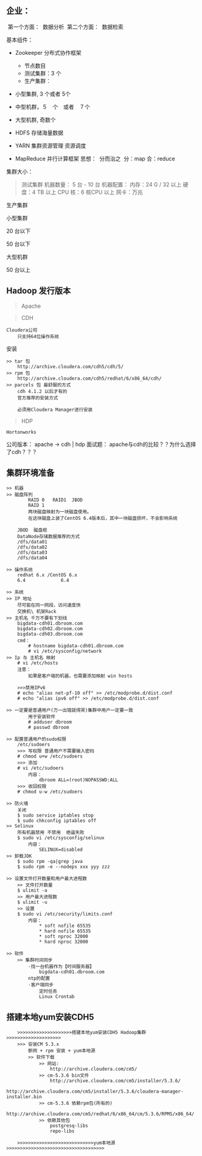 ## 企业：

​	第一个方面：
​		数据分析
​	第二个方面：
​		数据检索

基本组件：

- Zookeeper
  分布式协作框架
  - 节点数目
  - 测试集群：3 个
  - 生产集群：

- 小型集群, 3 个或者 5个
- 中型机群，５　个　或者　７个
- 大型机群, 奇数个

- HDFS
   	存储海量数据
- YARN
   	集群资源管理
   	 	资源调度
- MapReduce
   	并行计算框架
   	 	思想：
   	 	​	分而治之
   	 	​	分：map 
   	 	​	合：reduce

集群大小：

> 测试集群
> 机器数量：
> ​5 台   -  10 台
> 机器配置：
 内存：24 G /   32 以上
 硬盘：4 TB  以上
 CPU 核：6 核CPU 以上
 网卡：万兆

生产集群

小型集群

20 台以下

50 台以下

大型机群

50 台以上

## Hadoop 发行版本

> Apache

> CDH


	Cloudera公司
		只支持64位操作系统
安装

	>> tar 包
		http://archive.cloudera.com/cdh5/cdh/5/
	>> rpm 包
		http://archive.cloudera.com/cdh5/redhat/6/x86_64/cdh/
	>> parcels 包 最舒服的方式
		cdh 4.1.2 以后才有的
		官方推荐的安装方式

		必须用Cloudera Manager进行安装


>HDP 

	Hortonworks


公司版本：
	apache   ->   cdh    |   hdp 
面试题：
	apache与cdh的比较？？为什么选择了cdh？？？

## 集群环境准备

	>> 机器
	>> 磁盘阵列
			RAID 0   RAID1  JBOD
			RAID 1 
			两块磁盘映射为一块磁盘使用。
			在这块磁盘上装了CentOS 6.4版本后，其中一块磁盘损坏，不会影响系统

		JBOD  磁盘柜
		DataNode存储数据推荐的方式
		/dfs/data01
		/dfs/data02
		/dfs/data03
		/dfs/data04

	>> 操作系统
		redhat 6.x /CentOS 6.x
		6.4				6.4
	
	>> 系统
	>> IP 地址
		尽可能在同一网段，访问速度快
		交换机\ 机架Rack
	>> 主机名 千万不要有下划线
		bigdata-cdh01.dbroom.com
		bigdata-cdh02.dbroom.com
		bigdata-cdh03.dbroom.com
		cmd：
			# hostname bigdata-cdh01.dbroom.com
			# vi /etc/sysconfig/network
	>> Ip 与 主机名 映射
		# vi /etc/hosts
		注意：
			如果是客户端的机器，也需要添加映射 win hosts

		>>>禁用IPv6
		# echo "alias net-pf-10 off" >> /etc/modprobe.d/dist.conf
		# echo "alias ipv6 off" >> /etc/modprobe.d/dist.conf	
		
	>> 一定要是普通用户(万一出错就得哭)集群中用户一定要一致
			用于安装软件
			# adduser dbroom
			# passwd dbroom

	>> 配置普通用户的sudo权限
		/etc/sudoers
		>>> 写权限 普通用户不需要输入密码
		# chmod u+w /etc/sudoers 
		>>> 添加
		# vi /etc/sudoers 
			内容：
				dbroom ALL=(root)NOPASSWD:ALL
		>>> 收回权限
		# chmod u-w /etc/sudoers 

	>> 防火墙
		关闭
		$ sudo service iptables stop
		$ sudo chkconfig iptables off
	>> Selinux
		所有机器禁用 不禁用  绝逼失败
		$ sudo vi /etc/sysconfig/selinux
			内容：
				SELINUX=disabled
	>> 卸载JDK
		$ sudo rpm -qa|grep java
		$ sudo rpm -e --nodeps xxx yyy zzz

	>> 设置文件打开数量和用户最大进程数
		>> 文件打开数量
		$ ulimit -a 
		>> 用户最大进程数
		$ ulimit -u
		>> 设置
		$ sudo vi /etc/security/limits.conf 
			内容：
				* soft nofile 65535
				* hard nofile 65535
				* soft nproc 32000
				* hard nproc 32000 
		
	>> 软件
		>> 集群时间同步
			·找一台机器作为【时间服务器】	
				bigdata-cdh01.dbroom.com
			ntp的配置
			·客户端同步
				定时任务
				Linux Crontab

## 搭建本地yum安装CDH5


		>>>>>>>>>>>>>>>>>>>>搭建本地yum安装CDH5 Hadoop集群>>>>>>>>>>>>>>>>>>>>
		>>> 安装CM 5.3.x
			断网 + rpm 安装 + yum本地源
			>> 软件下载
				>> 网站:
					http://archive.cloudera.com/cm5/
				>> cm-5.3.6 bin文件
					http://archive.cloudera.com/cm5/installer/5.3.6/
					http://archive.cloudera.com/cm5/installer/5.3.6/cloudera-manager-installer.bin
				>> cm-5.3.6 依赖rpm包(所有的)
					http://archive.cloudera.com/cm5/redhat/6/x86_64/cm/5.3.6/RPMS/x86_64/
				>> 依赖其他包
					postgresq-libs  
					repo-libs
			
		>>>>>>>>>>>>>>>>>>>>>>>>>>>>yum本地源>>>>>>>>>>>>>>>>>>>>>>>>>>>>>>>>>>>>